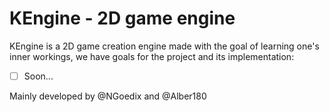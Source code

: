 # KEngine - 2D game engine

KEngine is a 2D game creation engine made with the goal of learning one's inner workings, we have goals for the project and its implementation:
- [ ] Soon...

Mainly developed by @NGoedix and @Alber180
